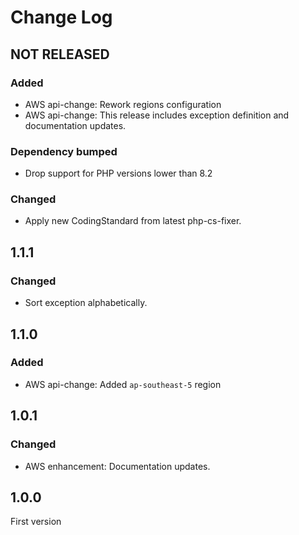 # Change Log

## NOT RELEASED

### Added

- AWS api-change: Rework regions configuration
- AWS api-change: This release includes exception definition and documentation updates.

### Dependency bumped

- Drop support for PHP versions lower than 8.2

### Changed

- Apply new CodingStandard from latest php-cs-fixer.

## 1.1.1

### Changed

- Sort exception alphabetically.

## 1.1.0

### Added

- AWS api-change: Added `ap-southeast-5` region

## 1.0.1

### Changed

- AWS enhancement: Documentation updates.

## 1.0.0

First version
